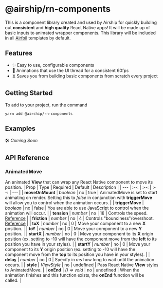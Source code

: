 # @airship/rn-components

This is a component library created and used by Airship for quickly building out **consistent** and **high quality** React Native apps! It will be made up of basic inputs to animated wrapper components. This library will be included in all [Airfoil](https://github.com/teamairship/airfoil) templates by default.

## Features
- ✨ Easy to use, configurable components
- 📱 Animations that use the UI thread for a consistent 60fps
- ⏳ Saves you from building basic components from scratch every project


## Getting Started

To add to your project, run the command
```
yarn add @airship/rn-components
```


## Examples

🛠 <i>Coming Soon</i>

## API Reference

### AnimatedMove
An animated <b>View</b> that can wrap any React Native component to move its position.
| Prop | Type | Required | Default | Description |
| --- | :--: | :--: | :--: | --- |
| <b>moveOnMount</b> | <i>boolean</i> | no | true | AnimatedMove is set to start animating on render. Setting this to <i>false</i> in conjunction with <b>triggerMove</b> will allow you to control when the animation occurs. |
| <b>triggerMove</b> | <i>boolean</i> | no | false | You are able to use JavaScript to control when the animation will occur. |
| <b>tension</b> | <i>number</i> | no | 18 | Controls the speed. [Reference](https://reactnative.dev/docs/animated#spring) |
| <b>friction</b> | <i>number</i> | no | 4 | Controls "bounciness"/overshoot. [Reference](https://reactnative.dev/docs/animated#spring) |
| <b>toX</b> | <i>number</i> | no | 0 | Move your component to a new <b>X</b> position. |
| <b>toY</b> | <i>number</i> | no | 0 | Move your component to a new <b>Y</b> position. |
| <b>startX</b> | <i>number</i> | no | 0 | Move your component to its <b>X</b> origin position (ex. setting to -10 will have the component move from the <b>left</b> to its position you have in your styles). |
| <b>startY</b> | <i>number</i> | no | 0 | Move your component to its <b>Y</b> origin position (ex. setting to -10 will have the component move from the <b>top</b> to its position you have in your styles). |
| <b>delay</b> | <i>number</i> | no | 0 | Specify in <i>ms</i> how long to wait until the animation occurs. |
| <b>style</b> | <i>ViewStyle</i> | no | undefined | Pass React Native <b>View</b> styles to AnimatedMove. |
| <b>onEnd</b> | <i>() => void</i> | no | undefined | When the animation finishes and this function exists, the <b>onEnd</b> function will be called. |
